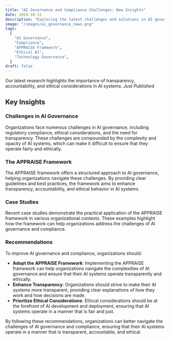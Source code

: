 ```yaml
---
title: "AI Governance and Compliance Challenges: New Insights"
date: 2024-10-31
description: "Exploring the latest challenges and solutions in AI governance and compliance, with a focus on the APPRAISE framework."
image: "/images/ai_governance_news.png"
tags:
  [
    "AI Governance",
    "Compliance",
    "APPRAISE Framework",
    "Ethical AI",
    "Technology Governance",
  ]
draft: false
---
```


 Our latest research highlights the importance of transparency, accountability, and ethical considerations in AI systems. *Just Published*

## Key Insights

### Challenges in AI Governance

Organizations face numerous challenges in AI governance, including regulatory compliance, ethical considerations, and the need for transparency. These challenges are compounded by the complexity and opacity of AI systems, which can make it difficult to ensure that they operate fairly and ethically.

### The APPRAISE Framework

The APPRAISE framework offers a structured approach to AI governance, helping organizations navigate these challenges. By providing clear guidelines and best practices, the framework aims to enhance transparency, accountability, and ethical behavior in AI systems.

### Case Studies

Recent case studies demonstrate the practical application of the APPRAISE framework in various organizational contexts. These examples highlight how the framework can help organizations address the challenges of AI governance and compliance.

### Recommendations

To improve AI governance and compliance, organizations should:

- **Adopt the APPRAISE Framework**: Implementing the APPRAISE framework can help organizations navigate the complexities of AI governance and ensure that their AI systems operate transparently and ethically.
- **Enhance Transparency**: Organizations should strive to make their AI systems more transparent, providing clear explanations of how they work and how decisions are made.
- **Prioritize Ethical Considerations**: Ethical considerations should be at the forefront of AI development and deployment, ensuring that AI systems operate in a manner that is fair and just.

By following these recommendations, organizations can better navigate the challenges of AI governance and compliance, ensuring that their AI systems operate in a manner that is transparent, accountable, and ethical.
